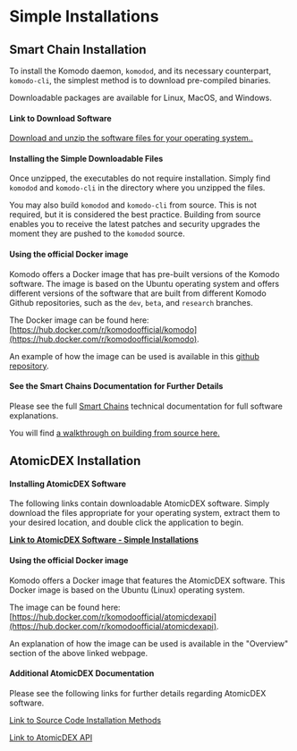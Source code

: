 # Simple Installations

## Smart Chain Installation 

To install the Komodo daemon, `komodod`, and its necessary counterpart, `komodo-cli`, the simplest method is to download pre-compiled binaries.

Downloadable packages are available for Linux, MacOS, and Windows.

#### Link to Download Software

[Download and unzip the software files for your operating system..](https://github.com/KomodoPlatform/komodo/releases)

#### Installing the Simple Downloadable Files

Once unzipped, the executables do not require installation. Simply find `komodod` and `komodo-cli` in the directory where you unzipped the files.

You may also build `komodod` and `komodo-cli` from source. This is not required, but it is considered the best practice. Building from source enables you to receive the latest patches and security upgrades the moment they are pushed to the `komodod` source.

#### Using the official Docker image

Komodo offers a Docker image that has pre-built versions of the Komodo software. The image is based on the Ubuntu operating system and offers different versions of the software that are built from different Komodo Github repositories, such as the `dev`, `beta`, and `research` branches.

The Docker image can be found here: [https://hub.docker.com/r/komodoofficial/komodo](https://hub.docker.com/r/komodoofficial/komodo). 

An example of how the image can be used is available in this [github repository](https://github.com/tonymorony/komodo_docker_tests).

#### See the Smart Chains Documentation for Further Details

Please see the full [Smart Chains](../../../basic-docs/smart-chains/introduction-to-smart-chain-documentation.html) technical documentation for full software explanations.

You will find [a walkthrough on building from source here.](../../../basic-docs/smart-chains/smart-chain-setup/installing-from-source.html)

## AtomicDEX Installation

#### Installing AtomicDEX Software

The following links contain downloadable AtomicDEX software. Simply download the files appropriate for your operating system, extract them to your desired location, and double click the application to begin.

[<b>Link to AtomicDEX Software - Simple Installations</b>](https://github.com/KomodoPlatform/atomicDEX-API/releases)

#### Using the official Docker image

Komodo offers a Docker image that features the AtomicDEX software. This Docker image is based on the Ubuntu (Linux) operating system. 

The image can be found here: [https://hub.docker.com/r/komodoofficial/atomicdexapi](https://hub.docker.com/r/komodoofficial/atomicdexapi). 

An explanation of how the image can be used is available in the "Overview" section of the above linked webpage.

#### Additional AtomicDEX Documentation

Please see the following links for further details regarding AtomicDEX software.

[Link to Source Code Installation Methods](../../../basic-docs/atomicdex/atomicdex-setup/get-started-atomicdex.html)

[Link to AtomicDEX API](../../../basic-docs/atomicdex/atomicdex-api.html)
